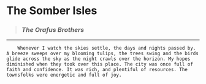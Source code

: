 **The Somber Isles** 
==================
> ### *The Orafus Brothers*
----------------------------

        Whenever I watch the skies settle, the days and nights passed by. A breeze sweeps over my blooming tulips, the trees swing and the birds glide across the sky as the night crawls over the horizon. My hopes diminished when they took over this place. The city was once full of faith and confidence. It was rich, and plentiful of resources. The townsfolks were energetic and full of joy.
        

